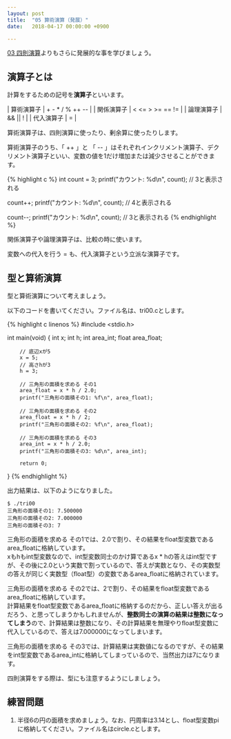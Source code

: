 ```yaml
---
layout: post
title:  "05 算術演算（発展）"
date:   2018-04-17 00:00:00 +0900

---
```


[03 四則演算](./03-arithmetic-operations.html)よりもさらに発展的な事を学びましょう。

## 演算子とは
計算をするための記号を**演算子**といいます。

| 算術演算子    | + - * / % ++ -- |
| 関係演算子  	| < <= > >= == != |
| 論理演算子    | && || !         |
| 代入演算子	| =               |

算術演算子は、四則演算に使ったり、剰余算に使ったりします。

算術演算子のうち、「 ++ 」と 「 -- 」はそれぞれインクリメント演算子、デクリメント演算子といい、変数の値を1だけ増加または減少させることができます。

{% highlight c %}
int count = 3;
printf("カウント: %d\n", count);
// 3と表示される

count++;
printf("カウント: %d\n", count);
// 4と表示される

count--;
printf("カウント: %d\n", count);
// 3と表示される
{% endhighlight %}

関係演算子や論理演算子は、比較の時に使います。

変数への代入を行う = も、代入演算子という立派な演算子です。


## 型と算術演算
型と算術演算について考えましょう。

以下のコードを書いてください。ファイル名は、tri00.cとします。

{% highlight c linenos %}
#include <stdio.h>

int main(void)
{
        int x;
        int h;
        int area_int;
        float area_float;

        // 底辺xが5
        x = 5;
        // 高さhが3
        h = 3;

        // 三角形の面積を求める その1
        area_float = x * h / 2.0;
        printf("三角形の面積その1: %f\n", area_float);

        // 三角形の面積を求める その2
        area_float = x * h / 2;
        printf("三角形の面積その2: %f\n", area_float);

        // 三角形の面積を求める その3
        area_int = x * h / 2.0;
        printf("三角形の面積その3: %d\n", area_int);

		return 0;
}
{% endhighlight %}

出力結果は、以下のようになりました。

```
$ ./tri00
三角形の面積その1: 7.500000
三角形の面積その2: 7.000000
三角形の面積その3: 7
```

三角形の面積を求める その1では、2.0で割り、その結果をfloat型変数であるarea_floatに格納しています。  
xもhもint型変数なので、int型変数同士のかけ算であるx * hの答えはint型ですが、その後に2.0という実数で割っているので、答えが実数となり、その実数型の答えが同じく実数型（float型）の変数であるarea_floatに格納されています。

三角形の面積を求める その2では、2で割り、その結果をfloat型変数であるarea_floatに格納しています。  
計算結果をfloat型変数であるarea_floatに格納するのだから、正しい答えが出るだろう、と思ってしまうかもしれませんが、**整数同士の演算の結果は整数になってしまう**ので、計算結果は整数になり、その計算結果を無理やりfloat型変数に代入しているので、答えは7.000000になってしまいます。

三角形の面積を求める その3では、計算結果は実数値になるのですが、その結果をint型変数であるarea_intに格納してしまっているので、当然出力は7になります。

四則演算をする際は、型にも注意するようにしましょう。

## 練習問題

1. 半径6の円の面積を求めましょう。なお、円周率は3.14とし、float型変数piに格納してください。ファイル名はcircle.cとします。

